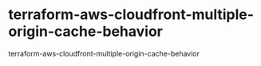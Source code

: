# terraform-aws-cloudfront-multiple-origin-cache-behavior
terraform-aws-cloudfront-multiple-origin-cache-behavior
